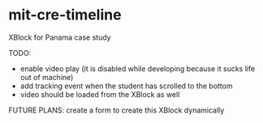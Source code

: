 # mit-cre-timeline

XBlock for Panama case study

TODO:
* enable video play (it is disabled while developing because it sucks life out of machine)
* add tracking event when the student has scrolled to the bottom
* video should be loaded from the XBlock as well

FUTURE PLANS:
create a form to create this XBlock dynamically
